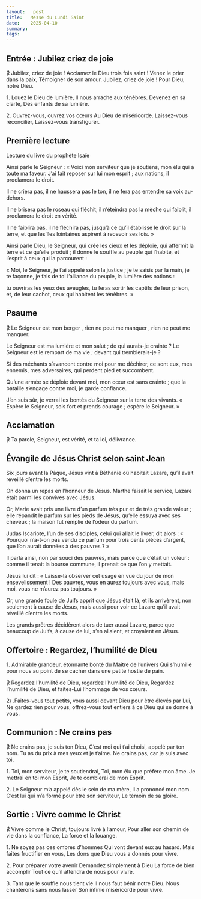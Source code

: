 ```yaml
---
layout:   post
title:   Messe du Lundi Saint
date:    2025-04-10
summary:  
tags: 
---
```


## ⁠⁠Entrée : Jubilez criez de joie

℟ Jubilez, criez de joie !
Acclamez le Dieu trois fois saint !
Venez le prier dans la paix,
Témoigner de son amour.
Jubilez, criez de joie !
Pour Dieu, notre Dieu.

1\. Louez le Dieu de lumière,
Il nous arrache aux ténèbres.
Devenez en sa clarté,
Des enfants de sa lumière.

2\. Ouvrez-vous, ouvrez vos cœurs
Au Dieu de miséricorde.
Laissez-vous réconcilier,
Laissez-vous transfigurer.

## Première lecture

Lecture du livre du prophète Isaïe

Ainsi parle le Seigneur : « Voici mon serviteur que je soutiens, mon élu qui a toute ma faveur. J’ai fait reposer sur lui mon esprit ; aux nations, il proclamera le droit.

Il ne criera pas, il ne haussera pas le ton, il ne fera pas entendre sa voix au-dehors.

Il ne brisera pas le roseau qui fléchit, il n’éteindra pas la mèche qui faiblit, il proclamera le droit en vérité.

Il ne faiblira pas, il ne fléchira pas, jusqu’à ce qu’il établisse le droit sur la terre, et que les îles lointaines aspirent à recevoir ses lois. »

Ainsi parle Dieu, le Seigneur, qui crée les cieux et les déploie, qui affermit la terre et ce qu’elle produit ; il donne le souffle au peuple qui l’habite, et l’esprit à ceux qui la parcourent :

« Moi, le Seigneur, je t’ai appelé selon la justice ; je te saisis par la main, je te façonne, je fais de toi l’alliance du peuple, la lumière des nations : 

tu ouvriras les yeux des aveugles, tu feras sortir les captifs de leur prison, et, de leur cachot, ceux qui habitent les ténèbres. »

## Psaume
℟ Le Seigneur est mon berger , rien ne peut me manquer , rien ne peut me manquer.

Le Seigneur est ma lumière et mon salut ;
de qui aurais-je crainte ?
Le Seigneur est le rempart de ma vie ;
devant qui tremblerais-je ?

Si des méchants s’avancent contre moi
pour me déchirer,
ce sont eux, mes ennemis, mes adversaires,
qui perdent pied et succombent.

Qu’une armée se déploie devant moi,
mon cœur est sans crainte ;
que la bataille s’engage contre moi,
je garde confiance.

J’en suis sûr, je verrai les bontés du Seigneur
sur la terre des vivants.
« Espère le Seigneur, sois fort et prends courage ;
espère le Seigneur. »

## Acclamation
℟ Ta parole, Seigneur, est vérité, et ta loi, délivrance.

## Évangile de Jésus Christ selon saint Jean

Six jours avant la Pâque, Jésus vint à Béthanie où habitait Lazare, qu’il avait réveillé d’entre les morts.

On donna un repas en l’honneur de Jésus. Marthe faisait le service, Lazare était parmi les convives avec Jésus.

Or, Marie avait pris une livre d’un parfum très pur et de très grande valeur ; elle répandit le parfum sur les pieds de Jésus, qu’elle essuya avec ses cheveux ; la maison fut remplie de l’odeur du parfum.

Judas Iscariote, l’un de ses disciples, celui qui allait le livrer, dit alors : « Pourquoi n’a-t-on pas vendu ce parfum pour trois cents pièces d’argent, que l’on aurait données à des pauvres ? »

Il parla ainsi, non par souci des pauvres, mais parce que c’était un voleur : comme il tenait la bourse commune, il prenait ce que l’on y mettait.

Jésus lui dit : « Laisse-la observer cet usage en vue du jour de mon ensevelissement ! Des pauvres, vous en aurez toujours avec vous, mais moi, vous ne m’aurez pas toujours. »

Or, une grande foule de Juifs apprit que Jésus était là, et ils arrivèrent, non seulement à cause de Jésus, mais aussi pour voir ce Lazare qu’il avait réveillé d’entre les morts. 

Les grands prêtres décidèrent alors de tuer aussi Lazare, parce que beaucoup de Juifs, à cause de lui, s’en allaient, et croyaient en Jésus.

## Offertoire : Regardez, l’humilité de Dieu

1\. Admirable grandeur, étonnante bonté du Maitre de l’univers
Qui s’humilie pour nous au point de se cacher dans une petite hostie de pain.

℟ Regardez l’humilité de Dieu, regardez l’humilité de Dieu,
Regardez l’humilité de Dieu, et faites-Lui l’hommage de vos cœurs.

2\ .Faites-vous tout petits, vous aussi devant Dieu pour être élevés par Lui,
Ne gardez rien pour vous, offrez-vous tout entiers à ce Dieu qui se donne à vous.

## Communion : Ne crains pas

℟ Ne crains pas, je suis ton Dieu,
C’est moi qui t’ai choisi, appelé par ton nom.
Tu as du prix à mes yeux et je t’aime.
Ne crains pas, car je suis avec toi.

1\. Toi, mon serviteur, je te soutiendrai,
Toi, mon élu que préfère mon âme.
Je mettrai en toi mon Esprit,
Je te comblerai de mon Esprit.

2\. Le Seigneur m’a appelé dès le sein de ma mère,
Il a prononcé mon nom.
C’est lui qui m’a formé pour être son serviteur,
Le témoin de sa gloire.

## Sortie : Vivre comme le Christ

℟ Vivre comme le Christ, toujours livré à l’amour,
Pour aller son chemin de vie dans la confiance,
La force et la louange.

1\. Ne soyez pas ces ombres d’hommes
Qui vont devant eux au hasard.
Mais faites fructifier en vous,
Les dons que Dieu vous a donnés pour vivre.

2\. Pour préparer votre avenir
Demandez simplement à Dieu
La force de bien accomplir
Tout ce qu’il attendra de nous pour vivre.

3\. Tant que le souffle nous tient vie
Il nous faut bénir notre Dieu.
Nous chanterons sans nous lasser
Son infinie miséricorde pour vivre.
